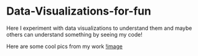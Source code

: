 # Data-Visualizations-for-fun

Here I experiment with data visualizations to understand them and maybe others can understand something by seeing my code!

Here are some cool pics from my work
[!image](./images/heatmap.png)
